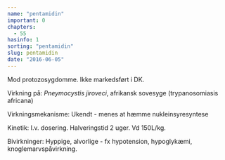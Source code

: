 ```yaml
---
name: "pentamidin"
important: 0
chapters:  
  - 55
hasinfo: 1
sorting: "pentamidin"
slug: pentamidin
date: "2016-06-05"
---
```


Mod protozosygdomme. Ikke markedsført i DK.

Virkning på: <em>Pneymocystis jiroveci</em>, afrikansk sovesyge (trypanosomiasis africana)

Virkningsmekanisme: Ukendt - menes at hæmme nukleinsyresyntese

Kinetik: I.v. dosering. Halveringstid 2 uger. Vd 150L/kg.

Bivirkninger: Hyppige, alvorlige - fx hypotension, hypoglykæmi, knoglemarvspåvirkning.

